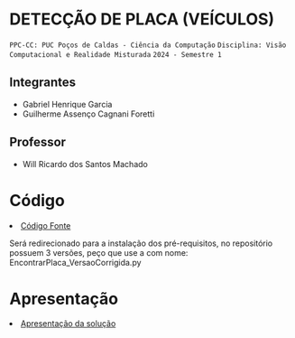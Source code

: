 # DETECÇÃO DE PLACA (VEÍCULOS)

`PPC-CC: PUC Poços de Caldas - Ciência da Computação`
`Disciplina: Visão Computacional e Realidade Misturada`
`2024 - Semestre 1`

## Integrantes

- Gabriel Henrique Garcia
- Guilherme Assenço Cagnani Foretti

## Professor

- Will Ricardo dos Santos Machado

# Código

<li><a href="src/README.md"> Código Fonte</a></li>

Será redirecionado para a instalação dos pré-requisitos, no repositório possuem 3 versões, peço que use a com nome: EncontrarPlaca_VersaoCorrigida.py

# Apresentação

<li><a href="presentation/README.md"> Apresentação da solução</a></li>
